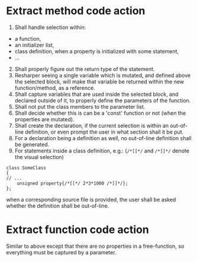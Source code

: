 # Extract method code action 

1. Shall handle selection within:

* a function, 
* an initializer list,
* class definition, when a property is initialized with some statement,
* ...

2. Shall properly figure out the return type of the statement.
3. Resharper seeing a single variable which is mutated, and defined above the selected block, will make that variable
be returned within the new function/method, as a reference.
4. Shall capture variables that are used inside the selected block, and declared outside of it, to properly define
the parameters of the function.
5. Shall not put the class members to the parameter list.
6. Shall decide whether this is can be a 'const' function or not (when the properties are mutated).
7. Shall create the declaration, if the current selection is within an out-of-line definition, or even prompt the user
in what section shall it be put.
8. For a declaration being a definition as well, no out-of-line definition shall be generated.
9. For statements inside a class definition, e.g.: (`/*[[*/` and `/*]]*/` denote the visual selection)

```
class SomeClass
{
// ...
    unsigned property{/*[[*/ 2*3*1000 /*]]*/};
};
```
when a corresponding source file is provided, the user shall be asked whether the definition shall be out-of-line.

# Extract function code action 

Similar to above except that there are no properties in a free-function, so everything must be captured by a parameter.
